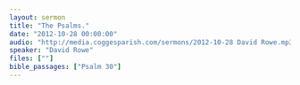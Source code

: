 ```yaml
---
layout: sermon
title: "The Psalms."
date: "2012-10-28 00:00:00"
audio: "http://media.coggesparish.com/sermons/2012-10-28 David Rowe.mp3"
speaker: "David Rowe"
files: [""]
bible_passages: ["Psalm 30"]
---
```

